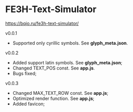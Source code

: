 # FE3H-Text-Simulator
https://bqio.ru/fe3h-text-simulator/

v0.0.1
- Supported only cyrillic symbols. See **glyph_meta.json**.

v0.0.2
- Added support latin symbols. See **glyph_meta.json**;
- Changed TEXT_POS const. See **app.js**.
- Bugs fixed;

v0.0.3
- Changed MAX_TEXT_ROW const. See **app.js**;
- Optimized render function. See **app.js**;
- Added favicon;

